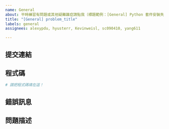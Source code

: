 ```yaml
---
name: General
about: 平時練習有問題或其他疑難雜症請點我（標題範例：[General] Python 套件安裝失敗）
title: "[General] problem_title"
labels: general
assignees: alexypdu, hyusterr, Kevinweisl, sc090410, yang611

---
```


<!-- 我是註解符號，不會顯示在內文中，送出前請先預覽確認！ -->

## 提交連結
<!--
在批改系統上作答的同學請在下方填寫提交連結，若無則請留空。
如何取得提交連結請參閱：https://i.imgur.com/bR05nXU.png
請提供超連結而不是流水號本身！
-->


## 程式碼
<!--
請在下方填入你的程式碼並注意縮排（若有提交資訊可留空）。
請勿上傳螢幕截圖！
-->

```python
# 請把程式碼填在這！
```

## 錯誤訊息
<!-- 若有錯誤訊息請在下方提供（可截圖），若無則請留空。 -->


## 問題描述
<!-- 請在下方簡單敘述一下你的問題，並盡量附上你的解題思路。 -->
